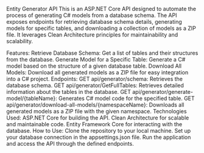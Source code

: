 Entity Generator API
This is an ASP.NET Core API designed to automate the process of generating C# models from a database schema. The API exposes endpoints for retrieving database schema details, generating models for specific tables, and downloading a collection of models as a ZIP file. It leverages Clean Architecture principles for maintainability and scalability.

Features:
Retrieve Database Schema: Get a list of tables and their structures from the database.
Generate Model for a Specific Table: Generate a C# model based on the structure of a given database table.
Download All Models: Download all generated models as a ZIP file for easy integration into a C# project.
Endpoints:
GET api/generator/schema: Retrieves the database schema.
GET api/generator/GetFullTables: Retrieves detailed information about the tables in the database.
GET api/generator/generate-model/{tableName}: Generates C# model code for the specified table.
GET api/generator/download-all-models/{namespaceName}: Downloads all generated models as a ZIP file with the given namespace.
Technologies Used:
ASP.NET Core for building the API.
Clean Architecture for scalable and maintainable code.
Entity Framework Core for interacting with the database.
How to Use:
Clone the repository to your local machine.
Set up your database connection in the appsettings.json file.
Run the application and access the API through the defined endpoints.
